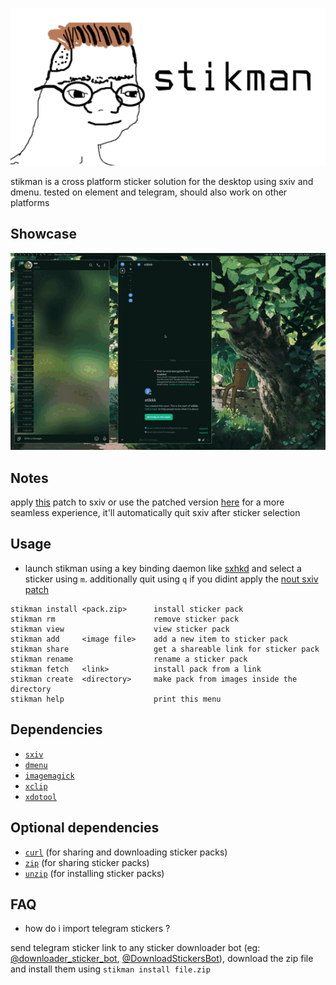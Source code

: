 ![stikman](stikman.png)

stikman is a cross platform sticker solution for the desktop using sxiv and dmenu. tested on element and telegram, should also work on other platforms


## Showcase
![stikman.gif](stikman.gif)

## Notes

apply [this](https://gitlab.com/sinanmohd/stikman/-/blob/master/nout-sxiv.patch) patch to sxiv or use the patched version [here](https:/gitlab.com/sinanmohd/nsxiv) for a more seamless experience, it'll automatically quit sxiv after sticker selection

## Usage

* launch stikman using a key binding daemon like [sxhkd](https://wiki.archlinux.org/title/Sxhkd) and select a sticker using `m`. additionally quit using `q` if you didint apply the [nout sxiv patch](https://gitlab.com/sinanmohd/stikman/-/blob/master/nout-sxiv.patch)

```
stikman install <pack.zip>      install sticker pack
stikman rm                      remove sticker pack
stikman view                    view sticker pack
stikman add     <image file>    add a new item to sticker pack 
stikman share                   get a shareable link for sticker pack
stikman rename                  rename a sticker pack
stikman fetch   <link>          install pack from a link 
stikman create  <directory>     make pack from images inside the directory
stikman help                    print this menu 
```

## Dependencies

* [`sxiv`](https://codeberg.org/nsxiv/nsxiv)
* [`dmenu`](https://tools.suckless.org/dmenu/)
* [`imagemagick`](https://imagemagick.org/index.php)
* [`xclip`](https://github.com/astrand/xclip)
* [`xdotool`](https://github.com/jordansissel/xdotool)

## Optional dependencies

* [`curl`](https://github.com/curl/curl) (for sharing and downloading sticker packs)
* [`zip`](http://www.info-zip.org/Zip.html) (for sharing sticker packs)
* [`unzip`](http://infozip.sourceforge.net/UnZip.html) (for installing sticker packs)

## FAQ

* how do i import telegram stickers ?

send telegram sticker link to any sticker downloader bot (eg: [@downloader_sticker_bot](https://t.me/downloader_sticker_bot), [@DownloadStickersBot](https://t.me/DownloadStickersBot)), download the zip file and install them using `stikman install file.zip`
